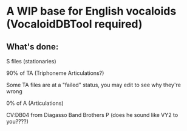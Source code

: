 # A WIP base for English vocaloids (VocaloidDBTool required)

## What's done:

S files (stationaries)

90% of TA (Triphoneme Articulations?)

Some TA files are at a "failed" status, you may edit to see why they're wrong

0% of A (Articulations)

CV:DB04 from Diagasso Band Brothers P (does he sound like VY2 to you????)
